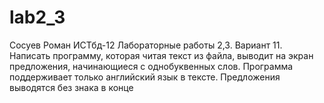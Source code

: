 # lab2_3
Сосуев Роман ИСТбд-12 Лабораторные работы 2,3. Вариант 11. Написать программу, которая читая текст из файла, выводит на экран предложения, начинающиеся с однобуквенных слов. Программа поддерживает только английский язык в тексте. Предложения выводятся без знака в конце
